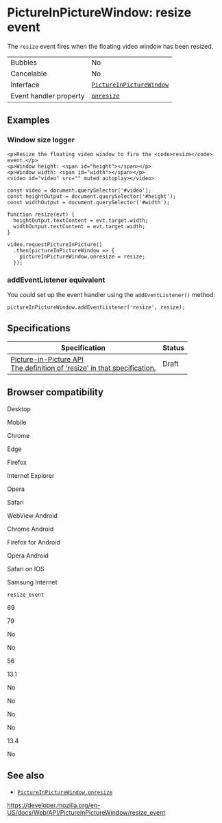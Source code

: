 # PictureInPictureWindow: resize event

The `resize` event fires when the floating video window has been resized.

<table><tbody><tr class="odd"><td>Bubbles</td><td>No</td></tr><tr class="even"><td>Cancelable</td><td>No</td></tr><tr class="odd"><td>Interface</td><td><a href="../pictureinpicturewindow"><code>PictureInPictureWindow</code></a></td></tr><tr class="even"><td>Event handler property</td><td><a href="onresize"><code>onresize</code></a></td></tr></tbody></table>

## Examples

### Window size logger

    <p>Resize the floating video window to fire the <code>resize</code> event.</p>
    <p>Window height: <span id="height"></span></p>
    <p>Window width: <span id="width"></span></p>
    <video id="video" src="" muted autoplay></video>

    const video = document.querySelector('#video');
    const heightOutput = document.querySelector('#height');
    const widthOutput = document.querySelector('#width');

    function resize(evt) {
      heightOutput.textContent = evt.target.width;
      widthOutput.textContent = evt.target.width;
    }

    video.requestPictureInPicture()
      .then(pictureInPictureWindow => {
        pictureInPictureWindow.onresize = resize;
      });

### addEventListener equivalent

You could set up the event handler using the `addEventListener()` method:

    pictureInPictureWindow.addEventListener('resize', resize);

## Specifications

<table><thead><tr class="header"><th>Specification</th><th>Status</th></tr></thead><tbody><tr class="odd"><td><a href="https://w3c.github.io/picture-in-picture/#eventdef-pictureinpicturewindow-resize">Picture-in-Picture API<br />
<span class="small">The definition of 'resize' in that specification.</span></a></td><td><span class="spec-draft">Draft</span></td></tr></tbody></table>

## Browser compatibility

Desktop

Mobile

Chrome

Edge

Firefox

Internet Explorer

Opera

Safari

WebView Android

Chrome Android

Firefox for Android

Opera Android

Safari on IOS

Samsung Internet

`resize_event`

69

79

No

No

56

13.1

No

No

No

No

13.4

No

## See also

- [`PictureInPictureWindow.onresize`](onresize)

<a href="https://developer.mozilla.org/en-US/docs/Web/API/PictureInPictureWindow/resize_event" class="_attribution-link">https://developer.mozilla.org/en-US/docs/Web/API/PictureInPictureWindow/resize_event</a>
